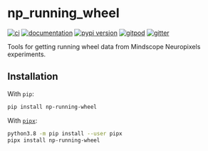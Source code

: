 # np_running_wheel

[![ci](https://github.com/bjhardcastle/np_running_wheel/workflows/ci/badge.svg)](https://github.com/bjhardcastle/np_running_wheel/actions?query=workflow%3Aci)
[![documentation](https://img.shields.io/badge/docs-mkdocs%20material-blue.svg?style=flat)](https://bjhardcastle.github.io/np_running_wheel/)
[![pypi version](https://img.shields.io/pypi/v/np-running-wheel.svg)](https://pypi.org/project/np-running-wheel/)
[![gitpod](https://img.shields.io/badge/gitpod-workspace-blue.svg?style=flat)](https://gitpod.io/#https://github.com/bjhardcastle/np_running_wheel)
[![gitter](https://badges.gitter.im/join%20chat.svg)](https://gitter.im/np_running_wheel/community)

Tools for getting running wheel data from Mindscope Neuropixels experiments.

## Installation

With `pip`:
```bash
pip install np-running-wheel
```

With [`pipx`](https://github.com/pipxproject/pipx):
```bash
python3.8 -m pip install --user pipx
pipx install np-running-wheel
```
